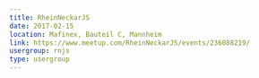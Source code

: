 ```yaml
---
title: RheinNeckarJS
date: 2017-02-15
location: Mafinex, Bauteil C, Mannheim
link: https://www.meetup.com/RheinNeckarJS/events/236088219/
usergroup: rnjs
type: usergroup
---
```

